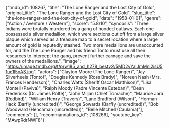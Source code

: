 {"tmdb_id": 108267, "title": "The Lone Ranger and the Lost City of Gold", "original_title": "The Lone Ranger and the Lost City of Gold", "slug_title": "the-lone-ranger-and-the-lost-city-of-gold", "date": "1958-01-01", "genre": ["Action / Aventure / Western"], "score": "5.8/10", "synopsis": "Three Indians were brutally murdered by a gang of hooded outlaws. Each one possessed a silver medallion, which were sections cut off from a large silver plaque which served as a treasure map to a secret location where a large amount of gold is reputedly stashed. Two more medallions are unaccounted for, and the The Lone Ranger and his friend Tonto must use all their resources to intercept the gang, prevent further carnage and save the owners of the medallions.", "image": "https://image.tmdb.org/t/p/w185_and_h278_bestv2/5MD2vYaIJmMni2isU51ue1l5oAS.jpg", "actors": ["Clayton Moore (The Lone Ranger)", "Jay Silverheels (Tonto)", "Douglas Kennedy (Ross Brady)", "Noreen Nash (Mrs. Frances Henderson)", "Charles Watts (Sheriff Oscar Matthison)", "Lisa Montell (Paviva)", "Ralph Moody (Padre Vincente Esteban)", "Dean Fredericks (Dr. James Rolfe)", "John Miljan (Chief Tomache)", "Maurice Jara (Redbird)", "William Henry (Travers)", "Lane Bradford (Wilson)", "Herman Hack (Barfly (uncredited))", "George Sowards (Barfly (uncredited))", "Bob Woodward (Henchman (uncredited))", "Belle Mitchell (Caulama)"], "comments": [], "recommandations_id": [108266], "youtube_key": "MAwpRdrNWF8"}